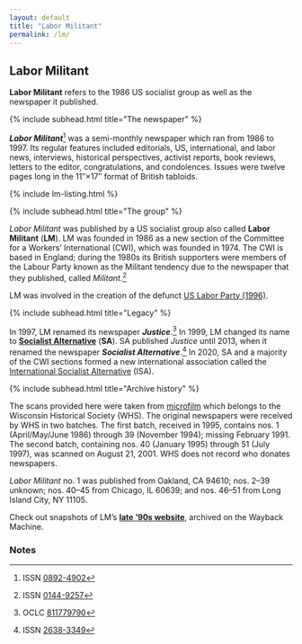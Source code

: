 ```yaml
---
layout: default
title: "Labor Militant"
permalink: /lm/
---
```


## Labor Militant

**Labor Militant** refers to the 1986 US socialist group as well as the newspaper it published.

{% include subhead.html title="The newspaper" %}

<b><cite>Labor Militant</cite></b>[^labor-militant]
was a semi-monthly newspaper which ran from 1986 to 1997.
Its regular features included editorials, US, international, and labor news,
interviews, historical perspectives, activist reports, book reviews,
letters to the editor, congratulations, and condolences.
Issues were twelve pages long in the 11″×17″ format of British tabloids.

{% include lm-listing.html %}

{% include subhead.html title="The group" %}

<cite>Labor Militant</cite> was published by a US socialist group also called <b>Labor Militant</b> (<b>LM</b>).
LM was founded in 1986 as a new section of the
Committee for a Workers’ International (<abbr>CWI</abbr>), which was founded in 1974.
The <abbr>CWI</abbr> is based in England;
during the 1980s its British supporters were members of the Labour Party
known as the Militant tendency due to the newspaper that they published, called <cite>Militant</cite>.[^militant]

LM was involved in the creation of the defunct
<a rel="external" href="https://en.wikipedia.org/wiki/Labor_Party_(United_States,_1996)">US Labor Party (1996)</a>.

{% include subhead.html title="Legacy" %}

In 1997, LM renamed its newspaper <b><cite>Justice</cite></b>.[^justice]
In 1999, LM changed its name to
<b><a rel="external" href="https://www.socialistalternative.org">Socialist Alternative</a></b> (<b>SA</b>).
SA published <cite>Justice</cite> until 2013, when it renamed the newspaper <b><cite>Socialist Alternative</cite></b>.[^socialist-alternative]
In 2020, SA and a majority of the <abbr>CWI</abbr> sections formed a new international association called the
<a rel="external" href="https://internationalsocialist.net/">International Socialist Alternative</a>
(<abbr>ISA</abbr>).

{% include subhead.html title="Archive history" %}

The scans provided here were taken from
<a rel="external" href="https://search.library.wisc.edu/catalog/99968927000211">microfilm</a>
which belongs to the Wisconsin Historical Society (<abbr>WHS</abbr>).
The original newspapers were received by <abbr>WHS</abbr> in two batches.
The first batch, received in 1995, contains nos. 1 (April/May/June 1986) through 39 (November 1994); missing February 1991.
The second batch, containing nos. 40 (January 1995) through 51 (July 1997), was scanned on August 21, 2001.
<abbr>WHS</abbr> does not record who donates newspapers.

<cite>Labor Militant</cite> no. 1 was published from Oakland, CA 94610;
nos. 2–39 unknown; nos. 40–45 from Chicago, IL 60639;
and nos. 46–51 from Long Island City, NY 11105.

Check out snapshots of LM’s **[late ’90s website](/lm/wayback/)**, archived on the Wayback Machine.

### Notes

[^labor-militant]: <abbr>ISSN</abbr> <a rel="external" href="https://www.worldcat.org/title/labor-militant/oclc/15266902">0892-4902</a>
[^militant]: <abbr>ISSN</abbr> <a rel="external" href="https://www.worldcat.org/title/militant/oclc/19365820">0144-9257</a>
[^justice]: <abbr>OCLC</abbr> <a rel="external" href="https://www.worldcat.org/title/justice/oclc/811779790">811779790</a>
[^socialist-alternative]: <abbr>ISSN</abbr> <a rel="external" href="https://www.worldcat.org/title/socialist-alternative/oclc/905231108">2638-3349</a>